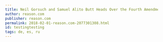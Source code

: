 ```yaml
---
title: Neil Gorsuch and Samuel Alito Butt Heads Over the Fourth Amendment, Again
author: reason.com
publisher: reason.com
permalink: 2018-02-01-reason.com-2077301308.html
id: testingtesting
tags: de, es, ru
---
```


